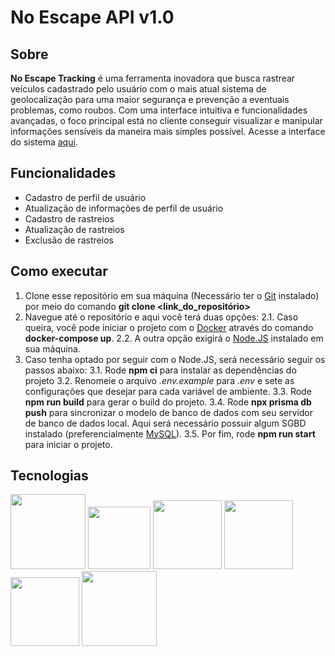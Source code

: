# No Escape API v1.0

## Sobre
**No Escape Tracking** é uma ferramenta inovadora que busca rastrear veículos cadastrado pelo usuário com o mais atual sistema de geolocalização para uma maior segurança e prevenção a eventuais problemas, como roubos. Com uma interface intuitiva e funcionalidades avançadas, o foco principal está no cliente conseguir visualizar e manipular informações sensíveis da maneira mais simples possível. Acesse a interface do sistema [aqui](44.203.35.24).  

## Funcionalidades
* Cadastro de perfil de usuário
* Atualização de informações de perfil de usuário
* Cadastro de rastreios
* Atualização de rastreios
* Exclusão de rastreios

## Como executar
1. Clone esse repositório em sua máquina (Necessário ter o [Git](https://www.git-scm.com/downloads) instalado) por meio do comando **git clone <link_do_repositório>**
2. Navegue até o repositório e aqui você terá duas opções:
2.1. Caso queira, você pode iniciar o projeto com o [Docker](https://docs.docker.com/engine/install/) através do comando **docker-compose up**.
2.2. A outra opção exigirá o [Node.JS](https://nodejs.org/pt/learn/getting-started/how-to-install-nodejs) instalado em sua máquina.   
3. Caso tenha optado por seguir com o Node.JS, será necessário seguir os passos abaixo:
3.1. Rode **npm ci** para instalar as dependências do projeto
3.2. Renomeie o arquivo *.env.example* para *.env* e sete as configurações que desejar para cada variável de ambiente.
3.3. Rode **npm run build** para gerar o build do projeto.
3.4. Rode **npx prisma db push** para sincronizar o modelo de banco de dados com seu servidor de banco de dados local. Aqui será necessário possuir algum SGBD instalado (preferencialmente [MySQL](https://www.mysql.com/downloads/)).
3.5. Por fim, rode **npm run start** para iniciar o projeto.

## Tecnologias
<img src="https://cdn.iconscout.com/icon/free/png-256/free-typescript-3521774-2945272.png?f=webp&w=256" width='120px' />
<img src="https://static-00.iconduck.com/assets.00/node-js-icon-454x512-nztofx17.png" width='100px' />
<img src="https://downloads.marketplace.jetbrains.com/files/14240/159812/icon/pluginIcon.png" width='110px' />
<img src="https://w7.pngwing.com/pngs/747/798/png-transparent-mysql-logo-mysql-database-web-development-computer-software-dolphin-marine-mammal-animals-text-thumbnail.png" width='110px' />
<img src="https://www.manektech.com/storage/developer/1646733543.webp" width='110px' />
<img src="https://iconape.com/wp-content/png_logo_vector/aws-logo.png" width='120px' />